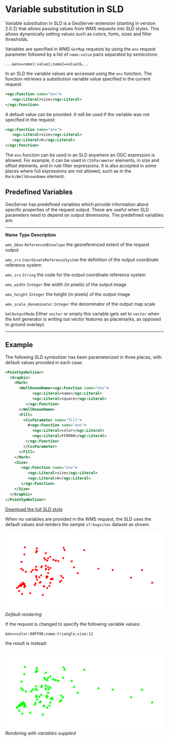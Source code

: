 # Variable substitution in SLD

Variable substitution in SLD is a GeoServer extension (starting in version 2.0.2) that allows passing values from WMS requests into SLD styles. This allows dynamically setting values such as colors, fonts, sizes and filter thresholds.

Variables are specified in WMS `GetMap` requests by using the `env` request parameter followed by a list of `name:value` pairs separated by semicolons:

    ...&env=name1:value1;name2=value2&... 

In an SLD the variable values are accessed using the `env` function. The function retrieves a substitution variable value specified in the current request:

``` xml
<ogc:Function name="env">
   <ogc:Literal>size</ogc:Literal>
</ogc:Function>       
```

A default value can be provided. It will be used if the variable was not specified in the request:

``` xml
<ogc:Function name="env">
   <ogc:Literal>size</ogc:Literal>
   <ogc:Literal>6</ogc:Literal>
</ogc:Function>  
```

The `env` function can be used in an SLD anywhere an OGC expression is allowed. For example, it can be used in `CSSParameter` elements, in size and offset elements, and in rule filter expressions. It is also accepted in some places where full expressions are not allowed, such as in the `Mark/WellKnownName` element.

## Predefined Variables

GeoServer has predefined variables which provide information about specific properties of the request output. These are useful when SLD parameters need to depend on output dimensions. The predefined variables are:

  ------------------------- ----------------------------- ---------------------------------------------------------------------------------------------------------------------------------------
  **Name**                  **Type**                      **Description**

  `wms_bbox`                `ReferencedEnvelope`          the georeferenced extent of the request output

  `wms_crs`                 `CoordinateReferenceSystem`   the definition of the output coordinate reference system

  `wms_srs`                 `String`                      the code for the output coordinate reference system

  `wms_width`               `Integer`                     the width (in pixels) of the output image

  `wms_height`              `Integer`                     the height (in pixels) of the output image

  `wms_scale_denominator`   `Integer`                     the denominator of the output map scale

  `kmlOutputMode`           Either `vector` or empty      this variable gets set to `vector` when the kml generator is writing out vector features as placemarks, as opposed to ground overlays
  ------------------------- ----------------------------- ---------------------------------------------------------------------------------------------------------------------------------------

## Example

The following SLD symbolizer has been parameterized in three places, with default values provided in each case:

``` xml
<PointSymbolizer>
  <Graphic>
    <Mark>
      <WellKnownName><ogc:Function name="env">
            <ogc:Literal>name</ogc:Literal>
            <ogc:Literal>square</ogc:Literal>
         </ogc:Function>
      </WellKnownName>
      <Fill>
        <CssParameter name="fill">
          #<ogc:Function name="env">
            <ogc:Literal>color</ogc:Literal>
            <ogc:Literal>FF0000</ogc:Literal>
         </ogc:Function>
        </CssParameter>
      </Fill>
    </Mark>
    <Size>
       <ogc:Function name="env">
          <ogc:Literal>size</ogc:Literal>
          <ogc:Literal>6</ogc:Literal>
       </ogc:Function>
    </Size>
  </Graphic>
</PointSymbolizer>
```

[Download the full SLD style](artifacts/parpoint.sld)

When no variables are provided in the WMS request, the SLD uses the default values and renders the sample `sf:bugsites` dataset as shown:

![](images/default.png)
*Default rendering*

If the request is changed to specify the following variable values:

    &env=color:00FF00;name:triangle;size:12

the result is instead:

![](images/triangles.png)
*Rendering with variables supplied*
